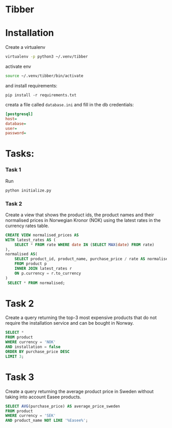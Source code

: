 # Tibber

# Installation

Create a virtualenv

```bash
virtualenv -p python3 ~/.venv/tibber
```

activate env

```bash
source ~/.venv/tibber/bin/activate
```

and install requirements:

```
pip install -r requirements.txt
```

creata a file called `database.ini` and fill in the db credentials:

```ini
[postgresql]
host=
database=
user=
password=
```

# Tasks:

### Task 1

Run

```bash
python initialize.py
```

### Task 2

Create a view that shows the product ids, the product names and their normalised
prices in Norwegian Kronor (NOK) using the latest rates in the currency rates table.

```sql
CREATE VIEW normalised_prices AS
WITH latest_rates AS (
    SELECT * FROM rate WHERE date IN (SELECT MAX(date) FROM rate)
),
normalised AS(
    SELECT product_id, product_name, purchase_price / rate AS normalised_price
    FROM product p
    INNER JOIN latest_rates r
    ON p.currency = r.to_currency
)
 SELECT * FROM normalised;
```

# Task 2

Create a query returning the top-3 most expensive products that do not require
the installation service and can be bought in Norway.

```sql
SELECT *
FROM product
WHERE currency = 'NOK'
AND installation = false
ORDER BY purchase_price DESC
LIMIT 3;
```

# Task 3

Create a query returning the average product price in Sweden without taking into
account Easee products.

```sql
SELECT AVG(purchase_price) AS average_price_sweden
FROM product
WHERE currency = 'SEK'
AND product_name NOT LIKE '%Easee%';
```

